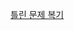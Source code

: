 [틀린 문제 복기](https://docs.google.com/spreadsheets/d/1WLdEADCg1MdYhyplaXwOi_udwoeD1AjqvyBLAc0A5D4/edit?gid=1047365118#gid=1047365118)
